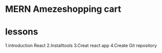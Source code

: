 # MERN Amezeshopping cart

# lessons

1.introduction React
2.Installtools
3.Creat react app
4.Create Git repository
